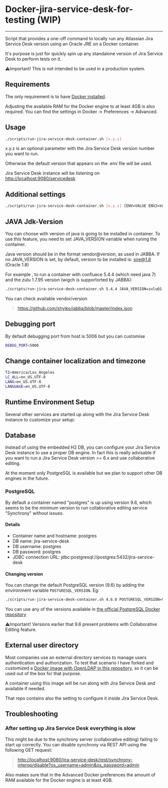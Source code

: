 # Docker-jira-service-desk-for-testing (WIP)

---

Script that provides a one-off command to locally run any Atlassian Jira Service Desk version using an Oracle JRE on a Docker container.

It's purpose is just for quickly spin up any standalone version of Jira Service Desk to perform tests on it.

⚠️Important! This is not intended to be used in a production system.

## Requirements

The only requirement is to have [Docker installed](https://www.docker.com/products/docker-desktop).

Adjusting the available RAM for the Docker engine to at least 4GB is also required. You can find the settings in Docker -> Preferences -> Advanced.

## Usage

```bash
./scripts/run-jira-service-desk-container.sh [x.y.z]

```

x.y.z is an optional parameter with the Jira Service Desk version number you want to run.

Otherwise the default version that appears on the .env file will be used.

Jira Service Desk instance will be listening on <http://localhost:9080/servicedesk>

## Additional settings

```bash
./scripts/run-jira-service-desk-container.sh [x.y.z] [ENV=VALUE ENV2=VALUE]
```

## JAVA Jdk-Version

You can choose with version of java is going to be installed in container.
To use this feature, you need to set JAVA_VERSION variable when runing the container.

Java version should be in the format vendor@version, as used in JABBA.
If no JAVA_VERSION is set, by default, version to be installed is: sjre@1.8 (Oracle 1.8)

For example , to run a container with confluece 5.4.4 (which need java 7) and the zulu 1.7.95 version (wigch is supportorted by JABBA):

```bash
./scripts/run-jira-service-desk-container.sh 5.4.4 JAVA_VERSION=zulu@1.7.95
```

You can check available vendor/version
> <https://github.com/shyiko/jabba/blob/master/index.json>

## Debugging port

By default debugging port from host is 5006 but you can customise

```bash
DEBUG_PORT=5006
```

## Change container localization and timezone

 ```bash
 TZ=America/Los_Angeles
 LC_ALL=en_US.UTF-8
 LANG=en_US.UTF-8
 LANGUAGE=en_US.UTF-8
 ```

## Runtime Environment Setup

Several other services are started up along with the Jira Service Desk instance to customize your setup:

## Database

Instead of using the embedded H2 DB, you can configure your Jira Service Desk instance to use a proper DB engine. In fact this is really advisable if you want to run a Jira Service Desk version >= 6.x and use collaborative editing.

At the moment only PostgreSQL is available but we plan to support other DB engines in the future.

### PostgreSQL

By default a container named "postgres" is up using version 9.6, which seems to be the minimum version to run collaborative editing service "Synchrony" without issues.

#### Details

- Container name and hostname: postgres
- DB name: jira-service-desk
- DB username: postgres
- DB password: postgres
- JDBC connection URL: jdbc:postgresql://postgres:5432/jira-service-desk

#### Changing version

You can change the default PostgreSQL version (9.6) by adding the environment variable `POSTGRESQL_VERSION`. Eg:

```bash
./scripts/run-jira-service-desk-container.sh 4.6.0 POSTGRESQL_VERSION=9.6
```

You can use any of the versions available in [the official PostgreSQL Docker repository](https://hub.docker.com/_/postgres)

⚠️Important! Versions earlier that 9.6 present problems with Collaborative Editing feature.

## External user directory

Most companies use an external directory services to manage users authentication and authorization. To test that scenario I have forked and customized a [Docker image with OpenLDAP in this repository](https://github.com/aruizca/docker-test-openldap), so it can be used out of the box for that purpose.

A container using this image will be run along with Jira Service Desk and available if needed.

That repo contains also the setting to configure it inside Jira Service Desk.

## Troubleshooting

### After setting up Jira Service Desk everything is slow

This might be due to the synchrony server (collaborative editing) failing to start up correctly. You can disable synchrony via REST API using the following GET request:

> <http://localhost:9080/jira-service-desk/rest/synchrony-interop/disable?os_username=admin&os_password=admin>

Also makes sure that in the Advanced Docker preferences the amount of RAM available for the Docker engine is at least 4GB.